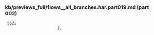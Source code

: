 ### kb/previews_full/flows__all_branches.har.part019.md (part 002)

```md
 5621
                        },
             
```

```

